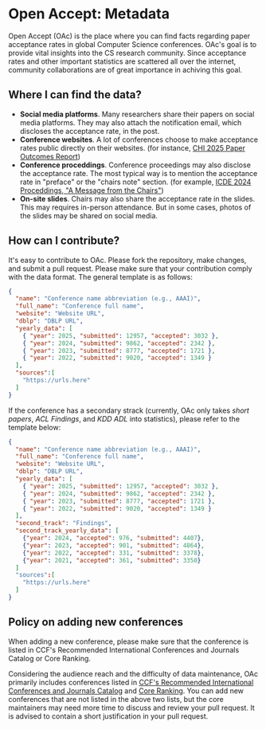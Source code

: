 # Open Accept: Metadata
Open Accept (OAc) is the place where you can find facts regarding paper acceptance rates in global Computer Science conferences.
OAc's goal is to provide vital insights into the CS research community. Since acceptance rates and other important statistics are scattered all over the internet, community collaborations are of great importance in achiving this goal.

## Where I can find the data?
- **Social media platforms**. Many researchers share their papers on social media platforms. They may also attach the notification email, which discloses the acceptance rate, in the post.
- **Conference websites**. A lot of conferences choose to make acceptance rates public directly on their websites. (for instance, [CHI 2025 Paper Outcomes Report](https://chi2025.acm.org/chi-2025-papers-track-post-pc-outcomes-report/))
- **Conference proceddings**. Conference proceedings may also disclose the acceptance rate. The most typical way is to mention the acceptance rate in "preface" or the "chairs note" section. (for example, [ICDE 2024 Proceddings, "A Message from the Chairs"](https://ieeexplore.ieee.org/document/10598037))
- **On-site slides**. Chairs may also share the acceptance rate in the slides. This may requires in-person attendance. But in some cases, photos of the slides may be shared on social media.

## How can I contribute?
It's easy to contribute to OAc. Please fork the repository, make changes, and submit a pull request. Please make sure that your contribution comply with the data format. The general template is as follows:
```json
{
  "name": "Conference name abbreviation (e.g., AAAI)",
  "full_name": "Conference full name",
  "website": "Website URL",
  "dblp": "DBLP URL",
  "yearly_data": [
    { "year": 2025, "submitted": 12957, "accepted": 3032 },
    { "year": 2024, "submitted": 9862, "accepted": 2342 },
    { "year": 2023, "submitted": 8777, "accepted": 1721 },
    { "year": 2022, "submitted": 9020, "accepted": 1349 }
  ],
  "sources":[
    "https://urls.here"
  ]
}
```
If the conference has a secondary strack (currently, OAc only takes *short papers*, *ACL Findings*, and *KDD ADL* into statistics), please refer to the template below:
```json
{
  "name": "Conference name abbreviation (e.g., AAAI)",
  "full_name": "Conference full name",
  "website": "Website URL",
  "dblp": "DBLP URL",
  "yearly_data": [
    { "year": 2025, "submitted": 12957, "accepted": 3032 },
    { "year": 2024, "submitted": 9862, "accepted": 2342 },
    { "year": 2023, "submitted": 8777, "accepted": 1721 },
    { "year": 2022, "submitted": 9020, "accepted": 1349 }
  ],
  "second_track": "Findings",
  "second_track_yearly_data": [
    {"year": 2024, "accepted": 976, "submitted": 4407},
    {"year": 2023, "accepted": 901, "submitted": 4864},
    {"year": 2022, "accepted": 331, "submitted": 3378},
    {"year": 2021, "accepted": 361, "submitted": 3350}
  ]
  "sources":[
    "https://urls.here"
  ]
}
```

## Policy on adding new conferences
When adding a new conference, please make sure that the conference is listed in CCF's Recommended International Conferences and Journals Catalog or Core Ranking.

Considering the audience reach and the difficulty of data maintenance, OAc primarily includes conferences listed in [CCF's Recommended International Conferences and Journals Catalog](https://www.ccf.org.cn/Academic_Evaluation/By_category/) and [Core Ranking](https://www.core.edu.au/conference-portal). You can add new conferences that are not listed in the above two lists, but the core maintainers may need more time to discuss and review your pull request. It is advised to contain a short justification in your pull request.
